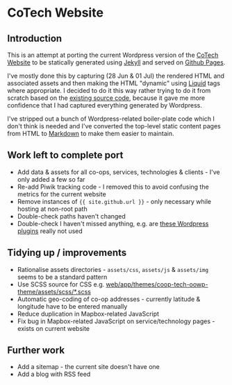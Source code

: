 # CoTech Website

## Introduction

This is an attempt at porting the current Wordpress version of the [CoTech Website][] to be statically generated using [Jekyll][] and served on [Github Pages][].

I've mostly done this by capturing (28 Jun & 01 Jul) the rendered HTML and associated assets and then making the HTML "dynamic" using [Liquid][] tags where appropriate. I decided to do it this way rather trying to do it from scratch based on the [existing source code][cotech-website-repo], because it gave me more confidence that I had captured everything generated by Wordpress.

I've stripped out a bunch of Wordpress-related boiler-plate code which I don't think is needed and I've converted the top-level static content pages from HTML to [Markdown][] to make them easier to maintain.

## Work left to complete port

* Add data & assets for all co-ops, services, technologies & clients - I've only added a few so far
* Re-add Piwik tracking code - I removed this to avoid confusing the metrics for the current website
* Remove instances of `{{ site.github.url }}` - only necessary while hosting at non-root path
* Double-check paths haven't changed
* Double-check I haven't missed anything, e.g. are [these Wordpress plugins][cotech-website-wp-plugins] really not used

## Tidying up / improvements

* Rationalise assets directories - `assets/css`, `assets/js` & `assets/img` seems to be a standard pattern
* Use SCSS source for CSS e.g. [web/app/themes/coop-tech-oowp-theme/assets/scss/*.scss][cotech-website-scss-directory]
* Automatic geo-coding of co-op addresses - currently latitude & longitude have to be entered manually
* Reduce duplication in Mapbox-related JavaScript
* Fix bug in Mapbox-related JavaScript on service/technology pages - exists on current website

## Further work

* Add a sitemap - the current site doesn't have one
* Add a blog with RSS feed

[CoTech Website]: https://www.coops.tech/
[Jekyll]: https://jekyllrb.com/
[Github Pages]: https://pages.github.com/
[cotech-website-repo]: https://github.com/cotech/website/
[Markdown]: https://daringfireball.net/projects/markdown/
[Liquid]: https://shopify.github.io/liquid/
[cotech-website-scss-directory]: https://github.com/cotech/website/tree/master/web/app/themes/coop-tech-oowp-theme/assets/scss
[cotech-website-wp-plugins]: https://github.com/cotech/website/tree/master/web/app/plugins
